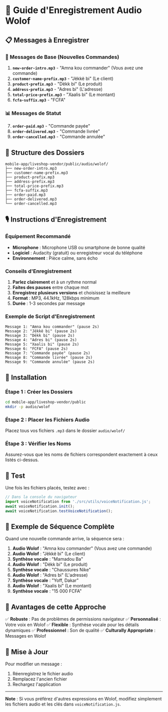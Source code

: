 # 🎤 Guide d'Enregistrement Audio Wolof

## 📋 Messages à Enregistrer

### 🛒 Messages de Base (Nouvelles Commandes)

1. **`new-order-intro.mp3`** - "Amna kou commander" (Vous avez une commande)
2. **`customer-name-prefix.mp3`** - "Jëkkë bi" (Le client)
3. **`product-prefix.mp3`** - "Dëkk bi" (Le produit)
4. **`address-prefix.mp3`** - "Adres bi" (L'adresse)
5. **`total-price-prefix.mp3`** - "Xaalis bi" (Le montant)
6. **`fcfa-suffix.mp3`** - "FCFA"

### 📊 Messages de Statut

7. **`order-paid.mp3`** - "Commande payée"
8. **`order-delivered.mp3`** - "Commande livrée"
9. **`order-cancelled.mp3`** - "Commande annulée"

## 🎯 Structure des Dossiers

```
mobile-app/liveshop-vendor/public/audio/wolof/
├── new-order-intro.mp3
├── customer-name-prefix.mp3
├── product-prefix.mp3
├── address-prefix.mp3
├── total-price-prefix.mp3
├── fcfa-suffix.mp3
├── order-paid.mp3
├── order-delivered.mp3
└── order-cancelled.mp3
```

## 🎙️ Instructions d'Enregistrement

### Équipement Recommandé
- **Microphone** : Microphone USB ou smartphone de bonne qualité
- **Logiciel** : Audacity (gratuit) ou enregistreur vocal du téléphone
- **Environnement** : Pièce calme, sans écho

### Conseils d'Enregistrement
1. **Parlez clairement** et à un rythme normal
2. **Faites des pauses** entre chaque mot
3. **Enregistrez plusieurs versions** et choisissez la meilleure
4. **Format** : MP3, 44.1kHz, 128kbps minimum
5. **Durée** : 1-3 secondes par message

### Exemple de Script d'Enregistrement

```
Message 1: "Amna kou commander" (pause 2s)
Message 2: "Jëkkë bi" (pause 2s)
Message 3: "Dëkk bi" (pause 2s)
Message 4: "Adres bi" (pause 2s)
Message 5: "Xaalis bi" (pause 2s)
Message 6: "FCFA" (pause 2s)
Message 7: "Commande payée" (pause 2s)
Message 8: "Commande livrée" (pause 2s)
Message 9: "Commande annulée" (pause 2s)
```

## 🔧 Installation

### Étape 1 : Créer les Dossiers
```bash
cd mobile-app/liveshop-vendor/public
mkdir -p audio/wolof
```

### Étape 2 : Placer les Fichiers Audio
Placez tous vos fichiers `.mp3` dans le dossier `audio/wolof/`

### Étape 3 : Vérifier les Noms
Assurez-vous que les noms de fichiers correspondent exactement à ceux listés ci-dessus.

## 🧪 Test

Une fois les fichiers placés, testez avec :

```javascript
// Dans la console du navigateur
import voiceNotification from './src/utils/voiceNotification.js';
await voiceNotification.init();
await voiceNotification.testVoiceNotification();
```

## 🎵 Exemple de Séquence Complète

Quand une nouvelle commande arrive, la séquence sera :

1. **Audio Wolof** : "Amna kou commander" (Vous avez une commande)
2. **Audio Wolof** : "Jëkkë bi" (Le client)
3. **Synthèse vocale** : "Mamadou Ba"
4. **Audio Wolof** : "Dëkk bi" (Le produit)
5. **Synthèse vocale** : "Chaussures Nike"
6. **Audio Wolof** : "Adres bi" (L'adresse)
7. **Synthèse vocale** : "Yoff, Dakar"
8. **Audio Wolof** : "Xaalis bi" (Le montant)
9. **Synthèse vocale** : "15 000 FCFA"

## 🚀 Avantages de cette Approche

✅ **Robuste** : Pas de problèmes de permissions navigateur
✅ **Personnalisé** : Votre voix en Wolof
✅ **Flexible** : Synthèse vocale pour les détails dynamiques
✅ **Professionnel** : Son de qualité
✅ **Culturally Appropriate** : Messages en Wolof

## 🔄 Mise à Jour

Pour modifier un message :
1. Réenregistrez le fichier audio
2. Remplacez l'ancien fichier
3. Rechargez l'application

---

**Note** : Si vous préférez d'autres expressions en Wolof, modifiez simplement les fichiers audio et les clés dans `voiceNotification.js`. 